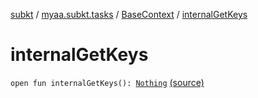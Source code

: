[subkt](../../index.md) / [myaa.subkt.tasks](../index.md) / [BaseContext](index.md) / [internalGetKeys](./internal-get-keys.md)

# internalGetKeys

`open fun internalGetKeys(): `[`Nothing`](https://kotlinlang.org/api/latest/jvm/stdlib/kotlin/-nothing/index.html) [(source)](https://github.com/Myaamori/SubKt/blob/0.1.19/src/main/kotlin/myaa/subkt/tasks/plugin.kt#L120)